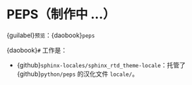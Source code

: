 # PEPS（制作中 ...）

{guilabel}`预览`：{daobook}`peps`

{daobook}`#` 工作是：

- {github}`sphinx-locales/sphinx_rtd_theme-locale`：托管了 {github}`python/peps` 的汉化文件 `locale/`。
